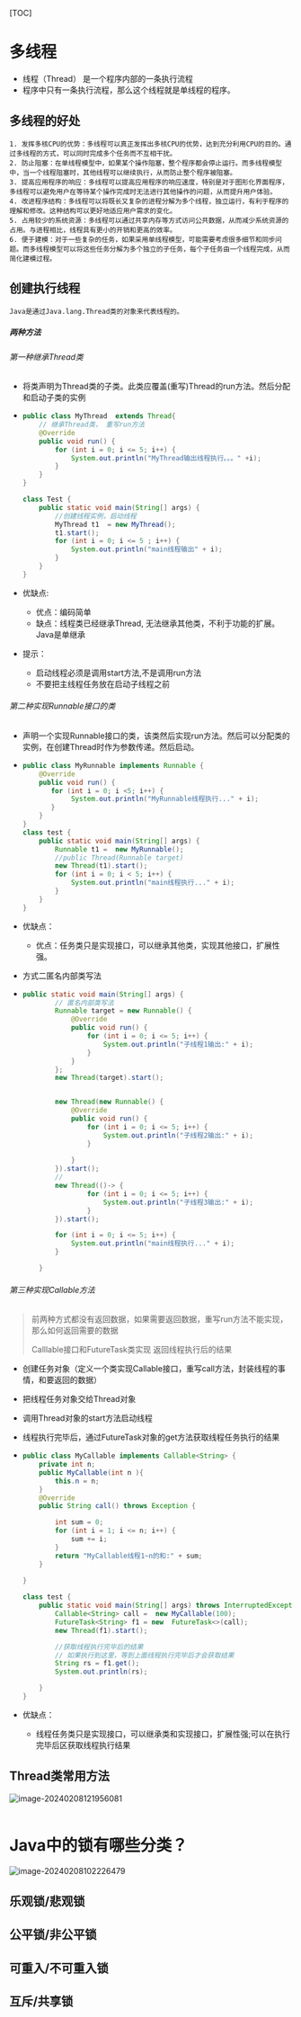 [TOC]

# 多线程

- 线程（Thread） 是一个程序内部的一条执行流程
- 程序中只有一条执行流程，那么这个线程就是单线程的程序。

## 多线程的好处

```
1. 发挥多核CPU的优势：多线程可以真正发挥出多核CPU的优势，达到充分利用CPU的目的。通过多线程的方式，可以同时完成多个任务而不互相干扰。
2. 防止阻塞：在单线程模型中，如果某个操作阻塞，整个程序都会停止运行。而多线程模型中，当一个线程阻塞时，其他线程可以继续执行，从而防止整个程序被阻塞。
3. 提高应用程序的响应：多线程可以提高应用程序的响应速度，特别是对于图形化界面程序，多线程可以避免用户在等待某个操作完成时无法进行其他操作的问题，从而提升用户体验。
4. 改进程序结构：多线程可以将既长又复杂的进程分解为多个线程，独立运行，有利于程序的理解和修改。这种结构可以更好地适应用户需求的变化。
5. 占用较少的系统资源：多线程可以通过共享内存等方式访问公共数据，从而减少系统资源的占用。与进程相比，线程具有更小的开销和更高的效率。
6. 便于建模：对于一些复杂的任务，如果采用单线程模型，可能需要考虑很多细节和同步问题。而多线程模型可以将这些任务分解为多个独立的子任务，每个子任务由一个线程完成，从而简化建模过程。
```





## 创建执行线程

```
Java是通过Java.lang.Thread类的对象来代表线程的。
```

##### 两种方法

###### 第一种继承Thread类

- 将类声明为Thread类的子类。此类应覆盖(重写)Thread的run方法。然后分配和启动子类的实例

- ```java
  public class MyThread  extends Thread{
      // 继承Thread类， 重写run方法
      @Override
      public void run() {
          for (int i = 0; i <= 5; i++) {
              System.out.println("MyThread输出线程执行。。。" +i);
          }
      }
  }
  
  class Test {
      public static void main(String[] args) {
          //创建线程实例，启动线程
          MyThread t1  = new MyThread();
          t1.start();
          for (int i = 0; i <= 5 ; i++) {
              System.out.println("main线程输出" + i);
          }
      }
  }
  
  ```

- 优缺点:

  - 优点：编码简单
  - 缺点：线程类已经继承Thread, 无法继承其他类，不利于功能的扩展。Java是单继承

- 提示：

  - 启动线程必须是调用start方法,不是调用run方法
  - 不要把主线程任务放在启动子线程之前

###### 第二种实现Runnable接口的类

- 声明一个实现Runnable接口的类，该类然后实现run方法。然后可以分配类的实例，在创建Thread时作为参数传递。然后启动。

- ```java
  public class MyRunnable implements Runnable {
      @Override
      public void run() {
         for (int i = 0; i <5; i++) {
              System.out.println("MyRunnable线程执行..." + i);
         }
      }
  }
  class test {
      public static void main(String[] args) {
          Runnable t1 =  new MyRunnable();
          //public Thread(Runnable target)
          new Thread(t1).start();
          for (int i = 0; i < 5; i++) {
              System.out.println("main线程执行..." + i);
          }
      }
  }
  ```

- 优缺点：

  - 优点：任务类只是实现接口，可以继承其他类，实现其他接口，扩展性强。

- 方式二匿名内部类写法

- ```java
  public static void main(String[] args) {
          // 匿名内部类写法
          Runnable target = new Runnable() {
              @Override
              public void run() {
                  for (int i = 0; i <= 5; i++) {
                      System.out.println("子线程1输出:" + i);
                  }
              }
          };
          new Thread(target).start();
  
  
          new Thread(new Runnable() {
              @Override
              public void run() {
                  for (int i = 0; i <= 5; i++) {
                      System.out.println("子线程2输出:" + i);
                  }
                  
              }
          }).start();
          // 
          new Thread(()-> {
                  for (int i = 0; i <= 5; i++) {
                      System.out.println("子线程3输出:" + i);
                  }
          }).start();
  
          for (int i = 0; i <= 5; i++) {
              System.out.println("main线程执行..." + i);
          }
  
      }
  ```

###### 第三种实现Callable方法

> 前两种方式都没有返回数据，如果需要返回数据，重写run方法不能实现，那么如何返回需要的数据
>
> Calllable接口和FutureTask类实现 返回线程执行后的结果

- 创建任务对象（定义一个类实现Callable接口，重写call方法，封装线程的事情，和要返回的数据）

- 把线程任务对象交给Thread对象

- 调用Thread对象的start方法启动线程

- 线程执行完毕后，通过FutureTask对象的get方法获取线程任务执行的结果

- ```java
  public class MyCallable implements Callable<String> {
      private int n;
      public MyCallable(int n ){
          this.n = n;
      }
      @Override
      public String call() throws Exception {
  
          int sum = 0;
          for (int i = 1; i <= n; i++) {
              sum += i;
          }
          return "MyCallable线程1~n的和:" + sum;
      }
      
  }
  
  class test {
      public static void main(String[] args) throws InterruptedException, ExecutionException {
          Callable<String> call =  new MyCallable(100);
          FutureTask<String> f1 = new  FutureTask<>(call);
          new Thread(f1).start();
  
          //获取线程执行完毕后的结果
          // 如果执行到这里，等到上面线程执行完毕后才会获取结果
          String rs = f1.get();
          System.out.println(rs);
  
      }
  }
  
  ```

- 优缺点：

  - 线程任务类只是实现接口，可以继承类和实现接口，扩展性强;可以在执行完毕后区获取线程执行结果

## Thread类常用方法

![image-20240208121956081](E:\hxh\zangjingge\hxh_note\多线程.assets\image-20240208121956081.png)

```

```



# Java中的锁有哪些分类？

![image-20240208102226479](E:\hxh\zangjingge\hxh_note\多线程.assets\image-20240208102226479.png)

## 乐观锁/悲观锁

## 公平锁/非公平锁

## 可重入/不可重入锁

## 互斥/共享锁